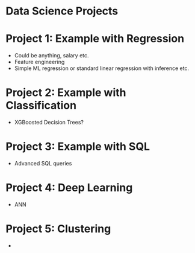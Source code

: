 # Data Science Projects

# Project 1: Example with Regression
* Could be anything, salary etc.
* Feature engineering
* Simple ML regression or standard linear regression with inference etc.

# Project 2: Example with Classification
* XGBoosted Decision Trees?


# Project 3: Example with SQL
* Advanced SQL queries


# Project 4: Deep Learning
* ANN


# Project 5: Clustering
*

